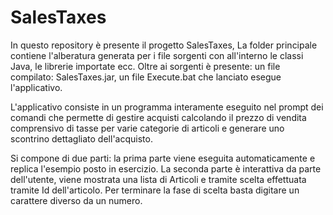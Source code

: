# SalesTaxes

In questo repository è presente il progetto SalesTaxes, 
La folder principale contiene l'alberatura generata per i file sorgenti con all'interno le classi Java, le librerie importate ecc.
Oltre ai sorgenti è presente: 
un file compilato: SalesTaxes.jar, 
un file Execute.bat che lanciato esegue l'applicativo. 

L'applicativo consiste in un programma interamente eseguito nel prompt dei comandi che permette di gestire acquisti calcolando il prezzo di vendita comprensivo di tasse per varie categorie di articoli e generare uno scontrino dettagliato dell'acquisto.

Si compone di due parti: la prima parte viene eseguita automaticamente e replica l'esempio posto in esercizio. 
La seconda parte è interattiva da parte dell'utente, viene mostrata una lista di Articoli e tramite scelta effettuata tramite Id dell'articolo. Per terminare la fase di scelta basta digitare un carattere diverso da un numero.


